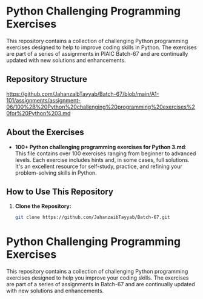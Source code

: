 # Python Challenging Programming Exercises

This repository contains a collection of challenging Python programming exercises designed to help to improve coding skills in Python. The exercises are part of a series of assignments in PIAIC Batch-67 and are continually updated with new solutions and enhancements.

## Repository Structure

https://github.com/JahanzaibTayyab/Batch-67/blob/main/A1-101/assignments/assignment-06/100%2B%20Python%20challenging%20programming%20exercises%20for%20Python%203.md

## About the Exercises

- **100+ Python challenging programming exercises for Python 3.md**:  
  This file contains over 100 exercises ranging from beginner to advanced levels. Each exercise includes hints and, in some cases, full solutions. It's an excellent resource for self-study, practice, and refining your problem-solving skills in Python.

## How to Use This Repository

1. **Clone the Repository:**
   ```bash
   git clone https://github.com/JahanzaibTayyab/Batch-67.git
   ```

# Python Challenging Programming Exercises

This repository contains a collection of challenging Python programming exercises designed to help you improve your coding skills. The exercises are part of a series of assignments in Batch-67 and are continually updated with new solutions and enhancements.
